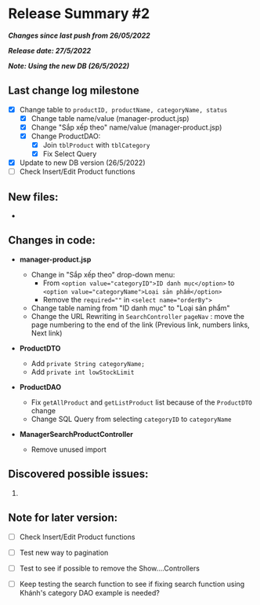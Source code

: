 
# Release Summary #2
***Changes since last push from 26/05/2022***

***Release date: 27/5/2022***

***Note: Using the new DB (26/5/2022)***

## Last change log milestone
- [x] Change table to `productID, productName, categoryName, status` 
    - [x] Change table name/value (manager-product.jsp)
    - [x] Change "Sắp xếp theo" name/value (manager-product.jsp)
    - [x] Change ProductDAO: 
        - [x] Join `tblProduct` with `tblCategory`
        - [x] Fix Select Query 
- [x] Update to new DB version (26/5/2022)
- [ ] Check Insert/Edit Product functions

## New files:
- 

## Changes in code:
- **manager-product.jsp**
    - Change in "Sắp xếp theo" drop-down menu:
        - From ``` <option value="categoryID">ID danh mục</option> ``` to ```<option value="categoryName">Loại sản phẩm</option>```
        - Remove the `required=""` in `<select name="orderBy">`
    - Change table naming from "ID danh mục" to "Loại sản phẩm"
    - Change the URL Rewriting in `SearchController` `pageNav` : move the page numbering to the end of the link (Previous link, numbers links, Next link)

- **ProductDTO**
    - Add `private String categoryName;`
    - Add `private int lowStockLimit`

- **ProductDAO**
    - Fix `getAllProduct` and `getListProduct` list because of the `ProductDTO` change
    - Change SQL Query from selecting `categoryID` to `categoryName`

- **ManagerSearchProductController**
    - Remove unused import

## Discovered possible issues:
 1. 

## Note for later version:
- [ ] Check Insert/Edit Product functions
- [ ] Test new way to pagination
- [ ] Test to see if possible to remove the Show....Controllers 
- [ ] Keep testing the search function to see if fixing  search function using Khánh's category DAO example is needed?






